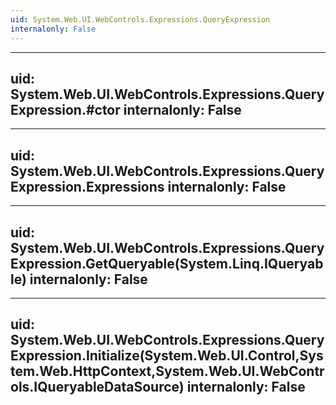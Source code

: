 ```yaml
---
uid: System.Web.UI.WebControls.Expressions.QueryExpression
internalonly: False
---
```


---
uid: System.Web.UI.WebControls.Expressions.QueryExpression.#ctor
internalonly: False
---

---
uid: System.Web.UI.WebControls.Expressions.QueryExpression.Expressions
internalonly: False
---

---
uid: System.Web.UI.WebControls.Expressions.QueryExpression.GetQueryable(System.Linq.IQueryable)
internalonly: False
---

---
uid: System.Web.UI.WebControls.Expressions.QueryExpression.Initialize(System.Web.UI.Control,System.Web.HttpContext,System.Web.UI.WebControls.IQueryableDataSource)
internalonly: False
---
